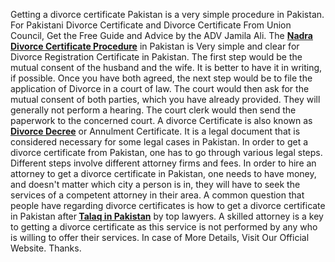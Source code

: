 <p>Getting a divorce certificate Pakistan is a very simple procedure in Pakistan. For Pakistani Divorce Certificate and Divorce Certificate From Union Council, Get the Free Guide and Advice by the ADV Jamila Ali. The <strong><a href="https://www.advocateinlahore.com/divorce-certificate-pakistan-nadra/">Nadra Divorce Certificate Procedure</a></strong> in Pakistan is Very simple and clear for Divorce Registration Certificate in Pakistan. The first step would be the mutual consent of the husband and the wife. It is better to have it in writing, if possible. Once you have both agreed, the next step would be to file the application of Divorce in a court of law. The court would then ask for the mutual consent of both parties, which you have already provided. They will generally not perform a hearing. The court clerk would then send the paperwork to the concerned court. A divorce Certificate is also known as<strong> <a href="https://www.advocateinlahore.com/procedure-of-divorce-in-pakistan/">Divorce Decree</a></strong> or Annulment Certificate. It is a legal document that is considered necessary for some legal cases in Pakistan. In order to get a divorce certificate from Pakistan, one has to go through various legal steps. Different steps involve different attorney firms and fees. In order to hire an attorney to get a divorce certificate in Pakistan, one needs to have money, and doesn't matter which city a person is in, they will have to seek the services of a competent attorney in their area. A common question that people have regarding divorce certificates is how to get a divorce certificate in Pakistan after<strong> <a href="https://www.advocateinlahore.com/talaq-procedure-in-pakistan/">Talaq in Pakistan</a></strong> by top lawyers. A skilled attorney is a key to getting a divorce certificate as this service is not performed by any who is willing to offer their services. In case of More Details, Visit Our Official Website. Thanks.</p>
